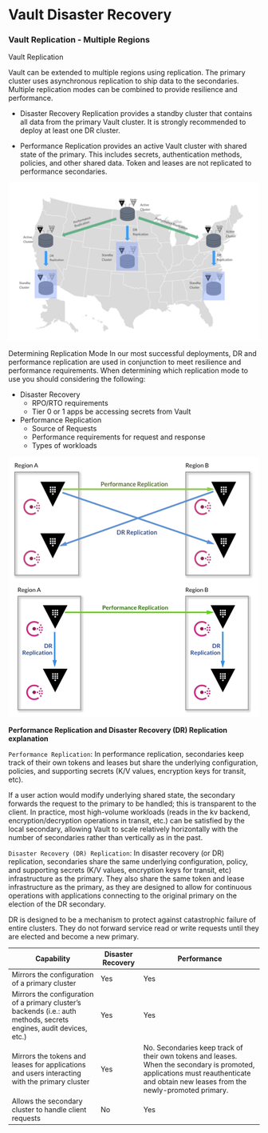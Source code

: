 # Vault Disaster Recovery 

### **Vault Replication -  Multiple Regions**

Vault Replication

Vault can be extended to multiple regions using replication. The primary cluster uses asynchronous replication to ship data to the secondaries. Multiple replication modes can be combined to provide resilience and performance.
- Disaster Recovery Replication provides a standby cluster that contains all data from the primary Vault cluster. It is strongly recommended to deploy at least one DR cluster.

- Performance Replication provides an active Vault cluster with shared state of the primary. This includes secrets, authentication methods, policies, and other shared data. Token and leases are not replicated to performance secondaries.

<img src="../fixtures/region.png" alt="drawing" width="700"/>


Determining Replication Mode
In our most successful deployments, DR and performance replication are used in conjunction to meet resilience and performance requirements. When determining which replication mode to use you should considering the following:
- Disaster Recovery
  - RPO/RTO requirements
  - Tier 0 or 1 apps be accessing secrets from Vault
- Performance Replication
  - Source of Requests
  - Performance requirements for request and
response
  - Types of workloads

<img src="../fixtures/replication.png" alt="drawing" width="600"/>

**Performance Replication and Disaster Recovery (DR) Replication explanation**

`Performance Replication`: In performance replication, secondaries keep track of their own tokens and leases but share the underlying configuration, policies, and supporting secrets (K/V values, encryption keys for transit, etc).

If a user action would modify underlying shared state, the secondary forwards the request to the primary to be handled; this is transparent to the client. In practice, most high-volume workloads (reads in the kv backend, encryption/decryption operations in transit, etc.) can be satisfied by the local secondary, allowing Vault to scale relatively horizontally with the number of secondaries rather than vertically as in the past.

`Disaster Recovery (DR) Replication`: In disaster recovery (or DR) replication, secondaries share the same underlying configuration, policy, and supporting secrets (K/V values, encryption keys for transit, etc) infrastructure as the primary. They also share the same token and lease infrastructure as the primary, as they are designed to allow for continuous operations with applications connecting to the original primary on the election of the DR secondary.

DR is designed to be a mechanism to protect against catastrophic failure of entire clusters. They do not forward service read or write requests until they are elected and become a new primary.

| Capability                                                                                                           | Disaster Recovery | Performance                                                                                                                                                                        |
| -------------------------------------------------------------------------------------------------------------------- | ----------------- | ---------------------------------------------------------------------------------------------------------------------------------------------------------------------------------- |
| Mirrors the configuration of a primary cluster                                                                       | Yes               | Yes                                                                                                                                                                                |
| Mirrors the configuration of a primary cluster’s backends (i.e.: auth methods, secrets engines, audit devices, etc.) | Yes               | Yes                                                                                                                                                                                |
| Mirrors the tokens and leases for applications and users interacting with the primary cluster                        | Yes               | No. Secondaries keep track of their own tokens and leases. When the secondary is promoted, applications must reauthenticate and obtain new leases from the newly-promoted primary. |
| Allows the secondary cluster to handle client requests                                                               | No                | Yes                                                                                                                                                                                |
